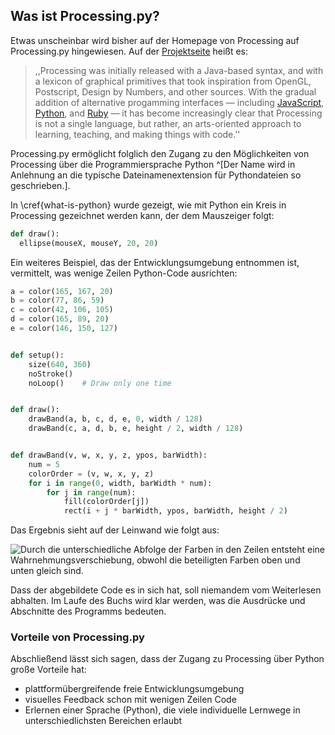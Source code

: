 ## Was ist Processing.py?

Etwas unscheinbar wird bisher auf der Homepage von Processing auf Processing.py hingewiesen. Auf der [Projektseite](http://py.processing.org/) heißt es:

> ,,Processing was initially released with a Java-based syntax, and with a lexicon of graphical primitives that took inspiration from OpenGL, Postscript, Design by Numbers, and other sources. With the gradual addition of alternative progamming interfaces — including [JavaScript](http://p5js.org/), [Python](http://py.processing.org/), and [Ruby](https://github.com/jashkenas/ruby-processing) — it has become increasingly clear that Processing is not a single language, but rather, an arts-oriented approach to learning, teaching, and making things with code.''

Processing.py ermöglicht folglich den Zugang zu den Möglichkeiten von Processing über die Programmiersprache Python ^[Der Name wird in Anlehnung an die typische Dateinamenextension für Pythondateien so geschrieben.].

In \cref{what-is-python} wurde gezeigt, wie mit Python ein Kreis in Processing gezeichnet werden kann, der dem Mauszeiger folgt:

```python
def draw():
  ellipse(mouseX, mouseY, 20, 20)
```

Ein weiteres Beispiel, das der Entwicklungsumgebung entnommen ist, vermittelt, was wenige Zeilen Python-Code ausrichten:

```python
a = color(165, 167, 20)
b = color(77, 86, 59)
c = color(42, 106, 105)
d = color(165, 89, 20)
e = color(146, 150, 127)


def setup():
    size(640, 360)
    noStroke()
    noLoop()    # Draw only one time


def draw():
    drawBand(a, b, c, d, e, 0, width / 128)
    drawBand(c, a, d, b, e, height / 2, width / 128)


def drawBand(v, w, x, y, z, ypos, barWidth):
    num = 5
    colorOrder = (v, w, x, y, z)
    for i in range(0, width, barWidth * num):
        for j in range(num):
            fill(colorOrder[j])
            rect(i + j * barWidth, ypos, barWidth, height / 2)
```

Das Ergebnis sieht auf der Leinwand wie folgt aus:

![Durch die unterschiedliche Abfolge der Farben in den Zeilen entsteht eine Wahrnehmungsverschiebung, obwohl die beteiligten Farben oben und unten gleich sind.](images/01-3-relativity.png)

Dass der abgebildete Code es in sich hat, soll niemandem vom Weiterlesen abhalten. Im Laufe des Buchs wird klar werden, was die Ausdrücke und Abschnitte des Programms bedeuten.

### Vorteile von Processing.py

Abschließend lässt sich sagen, dass der Zugang zu Processing über Python große Vorteile hat:

- plattformübergreifende freie Entwicklungsumgebung
- visuelles Feedback schon mit wenigen Zeilen Code
- Erlernen einer Sprache (Python), die viele individuelle Lernwege in unterschiedlichsten Bereichen erlaubt

